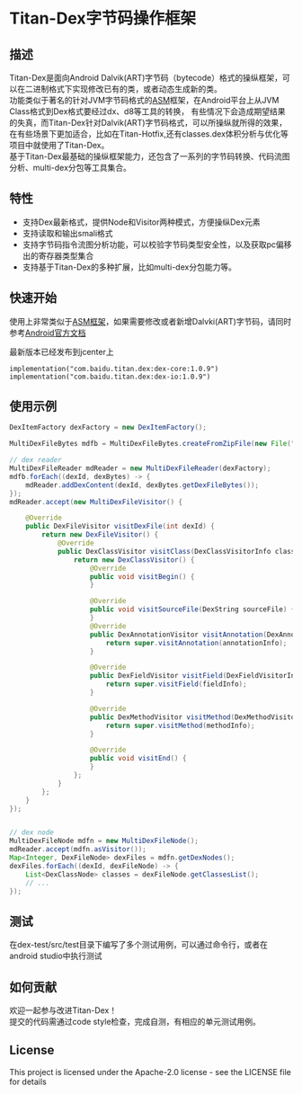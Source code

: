 # Titan-Dex字节码操作框架

## 描述
Titan-Dex是面向Android Dalvik(ART)字节码（bytecode）格式的操纵框架，可以在二进制格式下实现修改已有的类，或者动态生成新的类。  
功能类似于著名的针对JVM字节码格式的[ASM](https://asm.ow2.io/)框架，在Android平台上从JVM Class格式到Dex格式要经过dx、d8等工具的转换，
有些情况下会造成期望结果的失真，而Titan-Dex针对Dalvik(ART)字节码格式，可以所操纵就所得的效果，在有些场景下更加适合，比如在Titan-Hotfix,还有classes.dex体积分析与优化等项目中就使用了Titan-Dex。  
基于Titan-Dex最基础的操纵框架能力，还包含了一系列的字节码转换、代码流图分析、multi-dex分包等工具集合。

## 特性
* 支持Dex最新格式，提供Node和Visitor两种模式，方便操纵Dex元素  
* 支持读取和输出smali格式  
* 支持字节码指令流图分析功能，可以校验字节码类型安全性，以及获取pc偏移出的寄存器类型集合  
* 支持基于Titan-Dex的多种扩展，比如multi-dex分包能力等。

## 快速开始
使用上非常类似于[ASM框架](https://asm.ow2.io/asm4-guide.pdf)，如果需要修改或者新增Dalvki(ART)字节码，请同时参考[Android官方文档](https://source.android.com/devices/tech/dalvik/dalvik-bytecode)

最新版本已经发布到jcenter上

```
implementation("com.baidu.titan.dex:dex-core:1.0.9")
implementation("com.baidu.titan.dex:dex-io:1.0.9")
```

## 使用示例

```java
DexItemFactory dexFactory = new DexItemFactory();

MultiDexFileBytes mdfb = MultiDexFileBytes.createFromZipFile(new File("test.apk"));

// dex reader
MultiDexFileReader mdReader = new MultiDexFileReader(dexFactory);
mdfb.forEach((dexId, dexBytes) -> {
    mdReader.addDexContent(dexId, dexBytes.getDexFileBytes());
});
mdReader.accept(new MultiDexFileVisitor() {

    @Override
    public DexFileVisitor visitDexFile(int dexId) {
        return new DexFileVisitor() {
            @Override
            public DexClassVisitor visitClass(DexClassVisitorInfo classInfo) {
                return new DexClassVisitor() {
                    @Override
                    public void visitBegin() {
                    }

                    @Override
                    public void visitSourceFile(DexString sourceFile) {
                    }
                    @Override
                    public DexAnnotationVisitor visitAnnotation(DexAnnotationVisitorInfo annotationInfo) {
                        return super.visitAnnotation(annotationInfo);
                    }

                    @Override
                    public DexFieldVisitor visitField(DexFieldVisitorInfo fieldInfo) {
                        return super.visitField(fieldInfo);
                    }

                    @Override
                    public DexMethodVisitor visitMethod(DexMethodVisitorInfo methodInfo) {
                        return super.visitMethod(methodInfo);
                    }

                    @Override
                    public void visitEnd() {
                    }
                };
            }
        };
    }
});


// dex node
MultiDexFileNode mdfn = new MultiDexFileNode();
mdReader.accept(mdfn.asVisitor());
Map<Integer, DexFileNode> dexFiles = mdfn.getDexNodes();
dexFiles.forEach((dexId, dexFileNode) -> {
    List<DexClassNode> classes = dexFileNode.getClassesList();
    // ...
});

```

## 测试
在dex-test/src/test目录下编写了多个测试用例，可以通过命令行，或者在android studio中执行测试

## 如何贡献
欢迎一起参与改进Titan-Dex！  
提交的代码需通过code style检查，完成自测，有相应的单元测试用例。

## License
This project is licensed under the Apache-2.0 license - see the LICENSE file for details